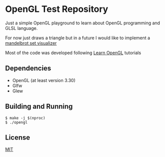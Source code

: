 # OpenGL Test Repository

Just a simple OpenGL playground to learn about OpenGL programming and GLSL
language.

For now just draws a triangle but in a future I would like to implement a
[mandelbrot set visualizer](https://github.com/mjkloeckner/mandelbrot)

Most of the code was developed following [Learn OpenGL](https://learnopengl.com/)
tutorials

## Dependencies

- OpenGL (at least version 3.30)
- Glfw
- Glew

## Building and Running

```console
$ make -j $(nproc)
$ ./opengl
```

## License

[MIT]()

